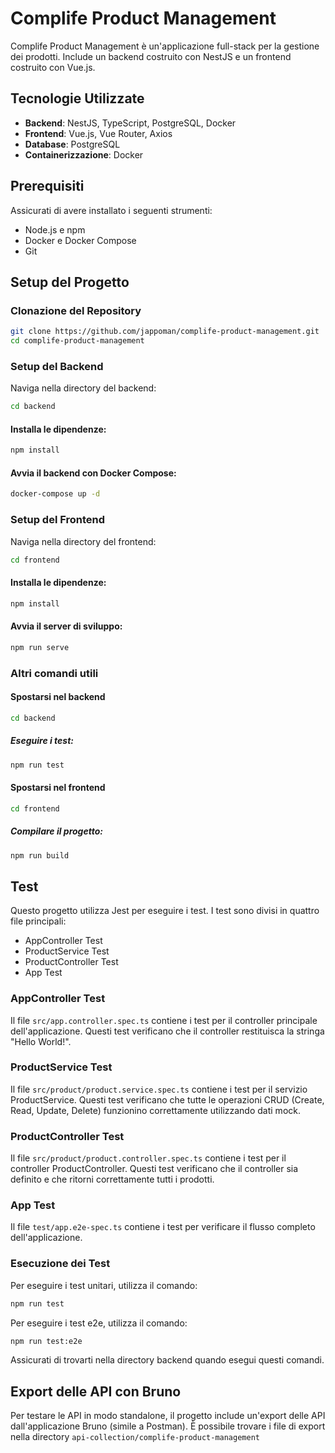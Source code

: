 # Complife Product Management

Complife Product Management è un'applicazione full-stack per la gestione dei prodotti. Include un backend costruito con NestJS e un frontend costruito con Vue.js.

## Tecnologie Utilizzate

- **Backend**: NestJS, TypeScript, PostgreSQL, Docker
- **Frontend**: Vue.js, Vue Router, Axios
- **Database**: PostgreSQL
- **Containerizzazione**: Docker

## Prerequisiti

Assicurati di avere installato i seguenti strumenti:

- Node.js e npm
- Docker e Docker Compose
- Git

## Setup del Progetto

### Clonazione del Repository

```bash
git clone https://github.com/jappoman/complife-product-management.git
cd complife-product-management
```

### Setup del Backend
Naviga nella directory del backend:

```bash
cd backend
```
#### Installa le dipendenze:

```bash
npm install
```

#### Avvia il backend con Docker Compose:

```bash
docker-compose up -d
```
### Setup del Frontend
Naviga nella directory del frontend:

```bash
cd frontend
```

#### Installa le dipendenze:

```bash
npm install
```

#### Avvia il server di sviluppo:

```bash
npm run serve
```

### Altri comandi utili
#### Spostarsi nel backend
```bash
cd backend
```
##### Eseguire i test:

```bash
npm run test
```

#### Spostarsi nel frontend
```bash
cd frontend
```

##### Compilare il progetto:

```bash
npm run build
```

## Test

Questo progetto utilizza Jest per eseguire i test. I test sono divisi in quattro file principali:
- AppController Test
- ProductService Test
- ProductController Test
- App Test

### AppController Test
Il file ```src/app.controller.spec.ts``` contiene i test per il controller principale dell'applicazione. Questi test verificano che il controller restituisca la stringa "Hello World!".

### ProductService Test
Il file ```src/product/product.service.spec.ts``` contiene i test per il servizio ProductService. Questi test verificano che tutte le operazioni CRUD (Create, Read, Update, Delete) funzionino correttamente utilizzando dati mock.

### ProductController Test
Il file ```src/product/product.controller.spec.ts``` contiene i test per il controller ProductController. Questi test verificano che il controller sia definito e che ritorni correttamente tutti i prodotti.

### App Test
Il file ```test/app.e2e-spec.ts``` contiene i test per verificare il flusso completo dell'applicazione.

### Esecuzione dei Test
Per eseguire i test unitari, utilizza il comando:
```bash
npm run test
```

Per eseguire i test e2e, utilizza il comando:
```bash
npm run test:e2e
```

Assicurati di trovarti nella directory backend quando esegui questi comandi.

## Export delle API con Bruno
Per testare le API in modo standalone, il progetto include un'export delle API dall'applicazione Bruno (simile a Postman). È possibile trovare i file di export nella directory ```api-collection/complife-product-management```